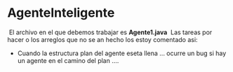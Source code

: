 # AgenteInteligente
​
El archivo en el que debemos trabajar es <b>Agente1.java</b>
​
Las tareas por hacer o los arreglos que no se an hecho los estoy comentado asi:

* Cuando la estructura plan del agente eseta llena ... ocurre un bug si hay un agente en el camino del plan ....

